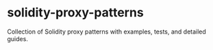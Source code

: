 # solidity-proxy-patterns
Collection of Solidity proxy patterns with examples, tests, and detailed guides.
